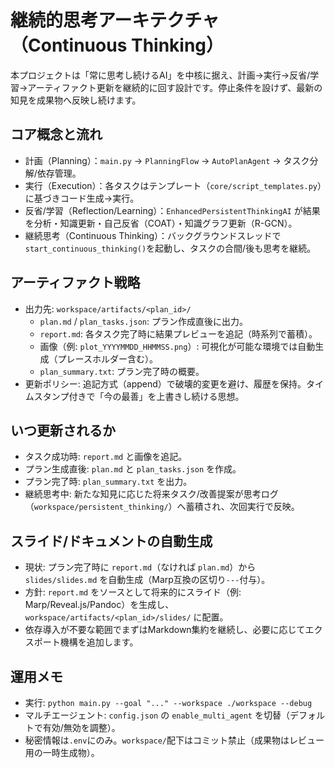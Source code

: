 # 継続的思考アーキテクチャ（Continuous Thinking）

本プロジェクトは「常に思考し続けるAI」を中核に据え、計画→実行→反省/学習→アーティファクト更新を継続的に回す設計です。停止条件を設けず、最新の知見を成果物へ反映し続けます。

## コア概念と流れ
- 計画（Planning）：`main.py` → `PlanningFlow` → `AutoPlanAgent` → タスク分解/依存管理。
- 実行（Execution）：各タスクはテンプレート（`core/script_templates.py`）に基づきコード生成→実行。
- 反省/学習（Reflection/Learning）：`EnhancedPersistentThinkingAI` が結果を分析・知識更新・自己反省（COAT）・知識グラフ更新（R-GCN）。
- 継続思考（Continuous Thinking）：バックグラウンドスレッドで`start_continuous_thinking()`を起動し、タスクの合間/後も思考を継続。

## アーティファクト戦略
- 出力先: `workspace/artifacts/<plan_id>/`
  - `plan.md` / `plan_tasks.json`: プラン作成直後に出力。
  - `report.md`: 各タスク完了時に結果プレビューを追記（時系列で蓄積）。
  - 画像（例: `plot_YYYYMMDD_HHMMSS.png`）: 可視化が可能な環境では自動生成（プレースホルダー含む）。
  - `plan_summary.txt`: プラン完了時の概要。
- 更新ポリシー: 追記方式（append）で破壊的変更を避け、履歴を保持。タイムスタンプ付きで「今の最善」を上書きし続ける思想。

## いつ更新されるか
- タスク成功時: `report.md` と画像を追記。
- プラン生成直後: `plan.md` と `plan_tasks.json` を作成。
- プラン完了時: `plan_summary.txt` を出力。
- 継続思考中: 新たな知見に応じた将来タスク/改善提案が思考ログ（`workspace/persistent_thinking/`）へ蓄積され、次回実行で反映。

## スライド/ドキュメントの自動生成
- 現状: プラン完了時に `report.md`（なければ `plan.md`）から `slides/slides.md` を自動生成（Marp互換の区切り`---`付与）。
- 方針: `report.md` をソースとして将来的にスライド（例: Marp/Reveal.js/Pandoc）を生成し、`workspace/artifacts/<plan_id>/slides/` に配置。
- 依存導入が不要な範囲でまずはMarkdown集約を継続し、必要に応じてエクスポート機構を追加します。

## 運用メモ
- 実行: `python main.py --goal "..." --workspace ./workspace --debug`
- マルチエージェント: `config.json` の `enable_multi_agent` を切替（デフォルトで有効/無効を調整）。
- 秘密情報は`.env`にのみ。`workspace/`配下はコミット禁止（成果物はレビュー用の一時生成物）。
